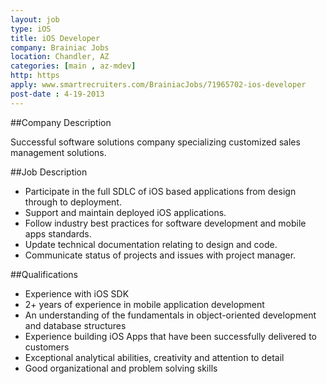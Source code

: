 ```yaml
---
layout: job
type: iOS
title: iOS Developer
company: Brainiac Jobs
location: Chandler, AZ
categories: [main , az-mdev]
http: https
apply: www.smartrecruiters.com/BrainiacJobs/71965702-ios-developer
post-date : 4-19-2013
---
```


##Company Description

Successful software solutions company specializing customized sales management solutions.

##Job Description

* Participate in the full SDLC of iOS based applications from design through to deployment.
* Support and maintain deployed iOS applications.
* Follow industry best practices for software development and mobile apps standards.
* Update technical documentation relating to design and code.
* Communicate status of projects and issues with project manager.

##Qualifications

* Experience with iOS SDK
* 2+ years of experience in mobile application development
* An understanding of the fundamentals in object-oriented development and database structures
* Experience building iOS Apps that have been successfully delivered to customers
* Exceptional analytical abilities, creativity and attention to detail
* Good organizational and problem solving skills
